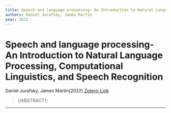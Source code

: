 ```yaml
---
title: Speech and language processing- An Introduction to Natural Language Processing, Computational Linguistics, and Speech Recognition
authors: Daniel Jurafsky, James Martin
year: 2022
---
```


# Speech and language processing- An Introduction to Natural Language Processing, Computational Linguistics, and Speech Recognition
Daniel Jurafsky, James Martin(2022)
[Zotero-Link](zotero://select/items/@jurafskySpeechLanguageProcessing)

>[!ABSTRACT]-
>

---

